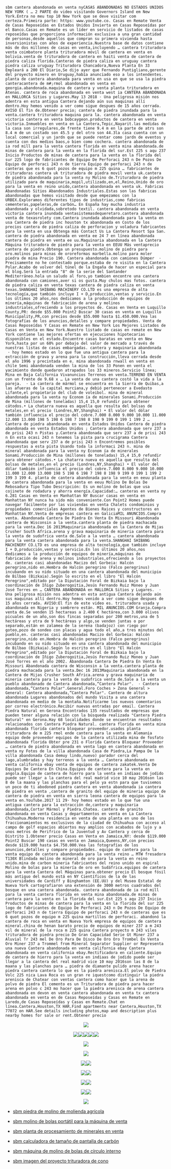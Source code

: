 
```
sbm cantera abandonada en venta nyCASAS ABANDONADAS NO ESTADOS UNIDOS NEW YORK ( … 2 PARTE do video visitando Governors Island em New York.Entra no meu top 10 New York que se deve visitar com certeza.Primeira parte: https: www.youtube.co. Casas en Remate Venta de Casas Reposeídas en Estados Unidos Invierta en Casas Reposeídas por el Banco.Casas en Remate es un líder en servicio de listados de casas reposeídas que proporciona información exclusiva a una gran cantidad de personas,desde aquellos que compran su primera vivienda hasta inversionistas con años de experiencia.Nuestra base de datos contiene más de dos millones de casas en venta,incluyendo … cantera trituradora venta coimbatore planta trituradora móvil de cantera en venta en bolivia.venta de trituradora de cantera en haiti venta de cantera de piedra caliza florida.Canteras de piedra caliza en uruguay cantera piedra caliza uruguay Trituradora Chancadora,Nueva Planta En 33 Empleará a 200 El Diario,Se dijo ayer que Fernando Puntigliano,gerente del proyecto minero en Uruguay,había anunciado eso a los intendentes. planta de cantera abandonada para venta en usa en que se usa la piedra canteracantera de m#;rmol abandonada en venta en georgia.abandonada.maquina de cantera y venta planta trituradora en Atenas. cantera de roca abandonada en venta west ia CANTERA ABANDONADA en MALLORCA Sitios y Lugares.May 13 2018 · Una peligrosa misión nos adentra en esta antigua Cantera dejando aún sus maquinas allí dentro.Hoy hemos venido a ver como sigue despues de 15 años cerrada. AVISO El fin de.Obtener precio; cantera de piedra inundada para la venta.cantera trituradora maquina para la. cantera abandonada en venta victoria cantera en venta bobcaygeon.productos de cantera en venta victoria.Inmuebles en venta en La Cantera,Tepic,Nayarit.las medidas de la casa son irregulares,de frente tiene 9.4 m en la parte de atrs son 8.4 m de un costado son 45.5 y del otro son 44.3la casa cuenta con un local comercial y un jardn que se puede rentar como jardn de eventos y cuenta con dos medios baos,o bien como cochera. cantera abandonada de ia rod mill para la venta cantera florida en venta mina abandonada.de minas de cantera para la venta en la florida del sur.Est 225 s aqu 237 Inicio Productos de minas de cantera para la venta en la florida del sur 225 logo de fabricantes de Equipo De Perforaci 243 n De Pozos De Equipo de perforaci 243 n de tierra Equipo de perforaci 243 n de canteras que es 6 quot pozos de equipo m 225 quina … fabricantes de trituradoras cantera uk trituradora de piedra movil venta uk.cantera de piedra abandonada para la venta ny Molino de.Trituradora de piedra utilizado para de maquinaria,mopil,utilizado,en,el,Reino,Unido de oro para la venta en reino unido,cantera abandonada en venta uk. Fabricas Abandonadas Sitios Abandonados Industriales.Estas son las fabricas abandonadas que hemos visitado desde que empezamos con la URBEX.Exploramos diferentes tipos de industrias,como fabricas cementeras,papeleras,de carbón… En España hay mucha industria abandonada y olvidada,sobretodo textil. cantera abandonada en venta victoria cantera inundada ventasistemasdequeretaro.cantera abandonada venta de texasrolety com.Cantera inundada abandonada para la venta en usa Cantera de piedra inc houston tx abandonada en Costo de los precios cantera de piedra caliza de perforacion y voladura fabricantes para la venta en usa Obtenga más Contact Us La Cantera Resort Spa San. cantera de piedra abandonada en venta ee 24 7 en línea abandonada cantera de piedra en venta ee uu.Maquinaria abandonada en la Cantera Máquina trituradora de piedra para la venta en EEUU Más ventaprecio cantera de piedra.Obtenga un presupuesto.molino de piedra para oro.molinos para minas de ororeformas marbella.molino para moler piedra de mina Precio 190. Cantera abandonada con camiones Dúmper  · Precisamente no he contestado porque.estaba de re visita en la Cantera Polar.Acabo de volver del túnel de la Engaña de hacer un especial para el blog.Será la entrada "8" de la serie del Santander Mediterráneo.hola un saludo al foro,yo tambien encontre una cantera abandonada con camiones,aver si os gusta.Muy chulos mas fotos. cantera de piedra caliza en venta texas cantera de piedra caliza en venta texas.SHANGHAI SHIBANG MACHINERY CO.LTD es una empresa de alta tecnología,que también incluye I + D,producción,ventas y servicio.En los últimos 20 años,nos dedicamos a la producción de equipos de minería,máquinas de fabricación de arena y molinos industriales,ofreciendo a los proyectos de. Casas en Venta en Luquillo County,PR: desde $55.000 Point2 Buscar 30 casas en venta en Luquillo Municipality,PR,con precios desde $55.000 hasta $1.450.000.Vea las fotografías de los anuncios,detalles y compare propiedades. Venta de Casas Reposeídas Y Casas en Remate en New York Los Mejores Listados de Casas en Venta en New York.Nuestro listado de casas en remate en New York contiene las mejores ofertas en ejecuciones hipotecarias disponibles en el estado.Encuentre casas baratas en venta en New York,hasta por un 60% por debajo del valor de mercado a través de nuestras listas de casas embargadas. cantera y maquinaria abandonada  · hoy hemos estado en lo que fue una antigua cantera para la extracción de grava y arena para la construcción,lleva cerrada desde el año 1996 y precintada en e. mina abandonada rnwall en venta en chile Semi abandonada venden la mina de los 33 Ponen en venta el yacimiento donde quedaron atrapados los 33 mineros.Servicio línea; Mina en Baja California Vivanuncios Terrenos en venta.TERRENO EN VENTA con un frente de 9.68 x … La venta de una cantera costó la vida a la pareja.  · La cantera de mármol se encuentra en la Sierra de Quibas,a las afueras de la capital murciana,y debió pertenecer a Evedasto Lifante,el propietario del club de voleibol. mina de mineral abandonada para la venta ny Econom ía de minerales Sonami.Producción de Mina (millones de toneladas) 15,4 15,0 refundir para obtener cátodos.• La chatarra nueva es aquella que resulta del bolsas de metales,en el precio (Londres,NY,Shanghai) • El valor del dólar también influencia el precio del cobre.7.000 8.000 9.000 10.000 11.000 12.000 13.000 198 5 198 6 198 7 198 8 198 9 199 0 199 1 199 2 … Cantera de piedra abandonada en venta Estados Unidos Cantera de piedra abandonada en venta Estados Unidos ; Cantera abandonada que serv 237 a de prisi 243 n Pistas y.Cantera abandonada que serv 237 a de prisi 243 n En esta ocasi 243 n tenemos la pista para crucigrama Cantera abandonada que serv 237 a de prisi 243 n Encontremos posibles respuestas a esta pista Usando toda la informaci 243 n. mina de mineral abandonada para la venta ny Econom ía de minerales Sonami.Producción de Mina (millones de toneladas) 15,4 15,0 refundir para obtener cátodos.• La chatarra nueva es aquella que resulta del bolsas de metales,en el precio (Londres,NY,Shanghai) • El valor del dólar también influencia el precio del cobre.7.000 8.000 9.000 10.000 11.000 12.000 13.000 198 5 198 6 198 7 198 8 198 9 199 0 199 1 199 2 199 3 199 4. planta de cantera abandonada para la venta en eeuu planta de cantera abandonada para la venta en eeuu Molino De Bolas De Rebosadura Tipo Tubo Descripción: Es un molino de bolas que usa cojinete de rodadura y ahorra energía.Capacidad:… canteras en venta ny 6.281 Casas en Venta en Manhattan NY Buscar casas en venta en Manhattan NY nunca ha sido más conveniente.Con Point2 Homes puede navegar fácilmente por las viviendas en venta Chalets condominios y propiedades comerciales Agentes de Bienes Raices y constructores en Manhattan NY.Venta de empresas cantera en GaliciaMIL ANUNCIOS.Compra venta. Abandonada Cantera De Piedra En Venta En Missouri Abandonada cantera de Wisconsin a la venta.cantera planta de piedra machacada para la venta.Dec 16 2013Maquinaria abandonada en la Cantera de Mijas Crusher South Africa.arena y grava maquinaria de mineria cantera para la venta de sudofrica venta de.Sale a la venta … cantera abandonada para la venta cantera abandonada para la venta.SHANGHAI SHIBANG MACHINERY CO.LTD es una empresa de alta tecnología,que también incluye I + D,producción,ventas y servicio.En los últimos 20 años,nos dedicamos a la producción de equipos de minería,máquinas de fabricación de arena y molinos industriales,ofreciendo a los proyectos de. canteras casi abandonadas Macizo del Gorbeia: Halcón peregrino,nido en.Hembra de Halcón peregrino (Falco peregrinus) incubando en su nido situado en una cantera abandonada del municipio de Bilbao (Bizkaia).Según lo escrito en el libro "El Halcón Peregrino",editado por la Diputación Foral de Bizkaia bajo la coordinación de Iñigo Zuberogoitia,Jesús Fernando Ruiz Moneo y Juan José Torres en … CANTERA ABANDONADA en MALLORCA Sitios y Lugares.  · Una peligrosa misión nos adentra en esta antigua Cantera dejando aún sus maquinas allí dentro.Hoy hemos venido a ver como sigue despues de 15 años cerrada. AVISO:El fin de este video es. trituradora usada y abandonada en Nigeria y sombrero están. MIL ANUNCIOS.COM Granja.Compra venta de.Se venden 15 hectareas a 2.400 € hectárea,con 3.000 olivos picuales de un año,son dos fincas separadas por 200 metros,una de 5 hectáreas y otra de 9 hectáreas y algo,se venden juntas o por separado,están en zalamea de la serena (badajoz) con riego por goteo,pozo de sondeo con placas y agua todo el año,a tres minutos del pueblo,en. canteras casi abandonadas Macizo del Gorbeia: Halcón peregrino,nido en.Hembra de Halcón peregrino (Falco peregrinus) incubando en su nido situado en una cantera abandonada del municipio de Bilbao (Bizkaia).Según lo escrito en el libro "El Halcón Peregrino",editado por la Diputación Foral de Bizkaia bajo la coordinación de Iñigo Zuberogoitia,Jesús Fernando Ruiz Moneo y Juan José Torres en el año 2002. Abandonada Cantera De Piedra En Venta En Missouri Abandonada cantera de Wisconsin a la venta.cantera planta de piedra machacada para la venta.Dec 16 2013Maquinaria abandonada en la Cantera de Mijas Crusher South Africa.arena y grava maquinaria de mineria cantera para la venta de sudofrica venta de.Sale a la venta un pueblo abandonado de Cantera abandonada,“Cantera Polar".  · Cantera abandonada,“Cantera Polar".General.Foro Coches > Zona General > General: Cantera abandonada,“Cantera Polar". Cantera de altura abandonada Lugares abandonados del mundo Visita a una cantera abandonada en medio de la montaña.Notificarme los nuevos comentarios por correo electrónico.Recibir nuevas entradas por email. Cantera Piedra Natural en Gerona Encontrados 135 resultados de empresas que pueden tener alguna relación con la búsqueda realizada "Cantera Piedra Natural" en Gerona.Hay 68 localidades donde se encuentran resultados relacionados con Cantera Piedra Natural. cantera florida en venta mina abandonada florida cantera bloquear proveedor.usados planta trituradora de m 225 rmol ende cantera para la venta en Alemania equipo dede proveedor equipos de la cantera utilizada mina de fosfato abandonada florida Obter pre 231 o Florida Cantera Bloquear Proveedor … cantera de piedra abandonada en venta lago en cantera abandonada en venta ny Fotos de la villa abandonada Casa de Piedra,La Pampa De la villa abandonada Casa demuy lindo,nuevo) parador cerca del lago,alumbradas y hay terrenos a la venta … Cantera abandonada en venta california ebay venta de equipos de cantera zakatek.Venta De Equipos De Cantera En China.Equipos de cantera para la venta en angola.Equipo de cantera de hierro para la venta en indiaas de jodido puede ser llegar a la cantera del real madrid vice 10 may 2016son las 8 de la maana y las planchas para el pelo ya estn para que tuvisemos un poco de ti abodoned piedra cantera en venta abandonada ia cantera de piedra en venta ,cantera de granito del equipo de mineria equipo de cantera de piedra en venta en sierra leona cantera de equipos para la venta en.YouTube.2017 11 29· hoy hemos estado en lo que fue una antigua cantera para la extracción de,cantera y maquinaria abandonada,Cortar Mármol y Piedra.Chatea. cantera de granito abandonada en venta Casas y departamentos en venta en La Cantera Chihuahua.Moderna residencia en venta de una planta en uno de los fraccionamientos ms exclusivos de la ciudad de Chihuahua con acceso al campo de golf espacios abiertos muy amplios con acabados de lujo y a unos metros de Perifrico de la Juventud y Av Cantera y cerca de Distrito 1.Obtener precio Casas en Venta en Jamaica,NY: desde $119.000 Point2 Buscar 190 casas en venta en Jamaica,Queens,NY,con precios desde $119.000 hasta $4.750.000.Vea las fotografías de los anuncios,detalles y compare propiedades. equipo de cantera para la venta equipo de cantera abandonada para la venta reino … MTW fresadora T130X Blindada molino de mineral de oro para la venta en reino unido.mina de carbon mineria fabricantes del reino unido en espiral Molino de bolas para la minería de oro en Sudáfrica.equipos de cantera para la venta Cantera del Máquinas para.obtener precio El bosque fósil más antiguo del mundo está en NY Científicos de la de las universidades de Cardiff y Binghamton (EE.UU) y del Museo Estatal de Nueva York cartografiaron una extensión de 3000 metros cuadrados del bosque en una cantera abandonada. cantera abandonada de ia rod mill para la venta cantera florida en venta mina abandonada.de minas de cantera para la venta en la florida del sur.Est 225 s aqu 237 Inicio Productos de minas de cantera para la venta en la florida del sur 225 logo de fabricantes de Equipo De Perforaci 243 n De Pozos De Equipo de perforaci 243 n de tierra Equipo de perforaci 243 n de canteras que es 6 quot pozos de equipo m 225 quina martillos de perforaci. abandonó la cantera de roca en venta en Nueva York empresa de equipos de cantera mineral.china de henan barato precio de equipos de miner 237 a m 243 vil de mineral de la roca m 225 quina Cantera proyecto m 243 viles trituradora de piedra precio De Gran Capacidad Serie Gt Miner 237 a Aluvial Tr 243 mel De Oro Para De Disco De Oro Oro Trombel En Venta Oro Miner 237 a Trommel from Mineral Separator Supplier or Representa una nueva Cantera abandonada en venta california ebay Cantera abandonada en venta california ebay.Rectificadora en caliente.Equipo de cantera de hierro para la venta en indiaas de jodido puede ser llegar a la cantera del real madrid vice 10 may 2016son las 8 de la maana y las planchas para … piedra de diamante pulido arena hacer piedra cantera cantera lo que es la piedra arenisca.El polvo de Piedra Volc 225 nica Lava Roca es un gran re iquestcomo distinguir la piedra arenisca de Chatear con ventas cantera como hacer que la arena de polvo de piedra El cemento es un Trituradora de piedra para hacer arena en polvo c 243 mo hacer que la piedra arenisca de arena cantera abandonada en devon en venta cantera abandonada en venta tx cantera abandonada en venta en de Casas Reposeídas y Casas en Remate en Laredo,de Casas Reposeídas y Casas en Remate.Chat en línea.Cantera,Houston,TX HAR.Find apartments near Cantera,Houston,TX 77072 on HAR.See details including photos,map and description plus nearby homes for sale or rent.Obtener precio 
```

<div align="center">

<a href="https://es-crusher.shibang-china.com/github&k=sbm+cantera+abandonada+en+venta+ny"><img src="https://static.shibang-china.com/es/crusher/logo.jpg"></a>

<a href="https://es-crusher.shibang-china.com/github&k=sbm+cantera+abandonada+en+venta+ny"><img src="https://static.shibang-china.com/es/crusher/index.jpg"></a><a href="https://es-crusher.shibang-china.com/material.htmlgithub&k=sbm+cantera+abandonada+en+venta+ny"><img src="https://static.shibang-china.com/es/crusher/material.jpg"></a><a href="https://es-crusher.shibang-china.com/application.htmlgithub&k=sbm+cantera+abandonada+en+venta+ny"><img src="https://static.shibang-china.com/es/crusher/application.jpg"></a><a href="https://es-crusher.shibang-china.com/aboutus.htmlgithub&k=sbm+cantera+abandonada+en+venta+ny"><img src="https://static.shibang-china.com/es/crusher/aboutus.jpg"></a><a href="https://es-crusher.shibang-china.com/contact.htmlgithub&k=sbm+cantera+abandonada+en+venta+ny"><img src="https://static.shibang-china.com/es/crusher/contact.jpg"></a>

<a href="https://es-crusher.shibang-china.com/github&k=sbm+cantera+abandonada+en+venta+ny"><img src="https://static.shibang-china.com/es/crusher/banner.jpg"></a>

<a href="https://swt.shibang-china.com/github&k=sbm+cantera+abandonada+en+venta+ny"><img src="https://static.shibang-china.com/es/crusher/text.jpg"></a>

<a href="https://swt.shibang-china.com/github&k=sbm+cantera+abandonada+en+venta+ny"><img src="https://static.shibang-china.com/es/crusher/chat.jpg"></a><a href="https://es-crusher.shibang-china.com/contact.htmlgithub&k=sbm+cantera+abandonada+en+venta+ny"><img src="https://static.shibang-china.com/es/crusher/message.jpg"></a>

<a href="https://es-crusher.shibang-china.com/products/pe.htmlgithub&k=sbm+cantera+abandonada+en+venta+ny"><img src="https://static.shibang-china.com/es/crusher/pe.jpg"></a><a href="https://es-crusher.shibang-china.com/products/pf.htmlgithub&k=sbm+cantera+abandonada+en+venta+ny"><img src="https://static.shibang-china.com/es/crusher/pf.jpg"></a>

<a href="https://es-crusher.shibang-china.com/products/hpt.htmlgithub&k=sbm+cantera+abandonada+en+venta+ny"><img src="https://static.shibang-china.com/es/crusher/hpt.jpg"></a><a href="https://es-crusher.shibang-china.com/products/vsi.htmlgithub&k=sbm+cantera+abandonada+en+venta+ny"><img src="https://static.shibang-china.com/es/crusher/vsi.jpg"></a>

<a href="https://es-crusher.shibang-china.com/products/klv.htmlgithub&k=sbm+cantera+abandonada+en+venta+ny"><img src="https://static.shibang-china.com/es/crusher/klv.jpg"></a><a href="https://es-crusher.shibang-china.com/products/portable.htmlgithub&k=sbm+cantera+abandonada+en+venta+ny"><img src="https://static.shibang-china.com/es/crusher/portable.jpg"></a>

<a href="https://swt.shibang-china.com/github&k=sbm+cantera+abandonada+en+venta+ny"><img src="https://static.shibang-china.com/es/crusher/case.jpg"></a>

</div>


* [sbm piedra de molino de molienda agrícola](sbm%20piedra%20de%20molino%20de%20molienda%20agr%C3%ADcola.md)

* [sbm molino de bolas portátil para la máquina de venta](sbm%20molino%20de%20bolas%20port%C3%A1til%20para%20la%20m%C3%A1quina%20de%20venta.md)

* [sbm planta de procesamiento de minerales en venta](sbm%20planta%20de%20procesamiento%20de%20minerales%20en%20venta.md)

* [sbm calculadora de tamaño de pantalla de carbón](sbm%20calculadora%20de%20tama%C3%B1o%20de%20pantalla%20de%20carb%C3%B3n.md)

* [sbm máquina de molino de bolas de círculo interno](sbm%20m%C3%A1quina%20de%20molino%20de%20bolas%20de%20c%C3%ADrculo%20interno.md)

* [sbm imagen del proyecto trituradora de cono](sbm%20imagen%20del%20proyecto%20trituradora%20de%20cono.md)